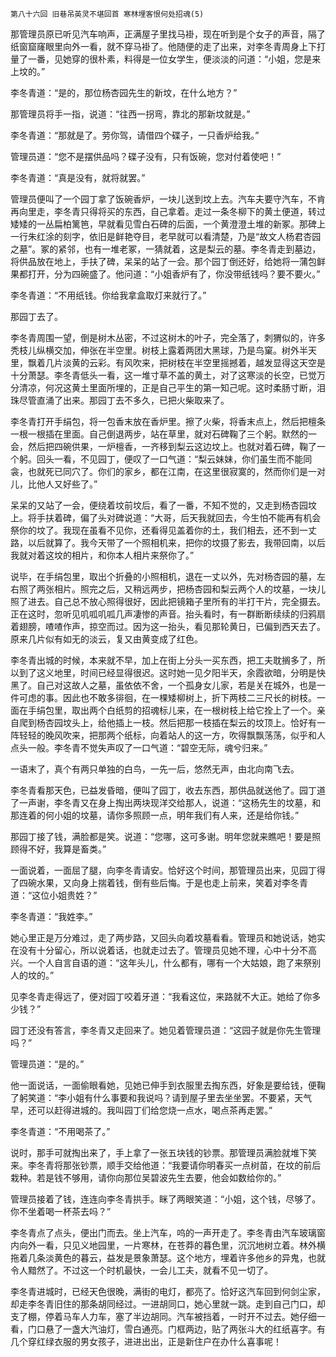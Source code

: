     第八十六回 旧巷吊英灵不堪回首 寒林埋客恨何处招魂(5) 

   那管理员原已听见汽车响声，正满屋子里找马褂，现在听到是个女子的声音，隔了纸窗窟窿眼里向外一看，就不穿马褂了。他随便的走了出来，对李冬青周身上下打量了一番，见她穿的很朴素，料得是一位女学生，便淡淡的问道：“小姐，您是来上坟的。”

   李冬青道：“是的，那位杨杏园先生的新坟，在什么地方？”

   那管理员将手一指，说道：“往西一拐弯，靠北的那新坟就是。”

   李冬青道：“那就是了。劳你驾，请借四个碟子，一只香炉给我。”

   管理员道：“您不是摆供品吗？碟子没有，只有饭碗，您对付着使吧！”

   李冬青道：“真是没有，就将就罢。”

   管理员便叫了一个园丁拿了饭碗香炉，一块儿送到坟上去。汽车夫要守汽车，不肯再向里走，李冬青只得将买的东西，自己拿着。走过一条冬柳下的黄土便道，转过矮矮的一丛扁柏篱笆，早就看见雪白石碑的后面，一个黄澄澄土堆的新冢。那碑上一行朱红涂的刻字，依旧是鲜艳夺目，老早就可以看清楚，乃是“故文人杨君杏园之墓”。冢的紧邻，也有一堆老冢，一猜就着，这是梨云的墓。李冬青走到墓边，将供品放在地上，手扶了碑，呆呆的站了一会。那个园丁倒还好，给她将一蒲包鲜果都打开，分为四碗盛了。他问道：“小姐香炉有了，你没带纸钱吗？要不要火。”

   李冬青道：“不用纸钱。你给我拿盒取灯来就行了。”

   那园丁去了。

   李冬青周围一望，倒是树木丛密，不过这树木的叶子，完全落了，刺猬似的，许多秃枝儿纵横交加，伸张在半空里。树枝上露着两团大黑球，乃是鸟窠。树外半天里，飘着几片淡黄的云彩。有风吹来，把树枝在半空里摇撼着，越发显得这天空是十分萧瑟。李冬青低头一看，这一堆寸草不盖的黄土，对了这寒淡的长空，已觉万分清凉，何况这黄土里面所埋的，正是自己平生的第一知己呢。这时柔肠寸断，泪珠尽管直涌了出来。那园丁去不多久，已把火柴取来了。

   李冬青打开手绢包，将一包香末放在香炉里。擦了火柴，将香末点上，然后把檀条一根一根插在里面。自己倒退两步，站在草里，就对石碑鞠了三个躬。默然的一会，然后把四碗供果，一炉檀香，一齐移到梨云这边坟上。也就对着石碑，鞠了一个躬。回头一看，不见园丁，便叹了一口气道：“梨云妹妹，你们虽生而不能同衾，也就死已同穴了。你们的家乡，都在江南，在这里很寂寞的，然而你们是一对儿，比他人又好些了。”

   呆呆的又站了一会，便绕着坟前坟后，看了一番，不知不觉的，又走到杨杏园坟上。将手扶着碑，偏了头对碑说道：“大哥，后天我就回去，今生怕不能再有机会祭你的坟了。我现在虽看不见你，还看得见盖着你的土，我们相去，还不到一丈路，以后就算了。我今天带了一个照相机来，把你的坟摄了影去，我带回南，以后我就对着这坟的相片，和你本人相片来祭你了。”

   说毕，在手绢包里，取出个折叠的小照相机，退在一丈以外，先对杨杏园的墓，左右照了两张相片。照完之后，又稍远两步，把杨杏园和梨云两个人的坟墓，一块儿照了进去。自己总不放心照得很好，因此把镜箱子里所有的半打干片，完全摄去。正在这时，忽听见叽呱叽呱几声凄惨的声音。抬头看时，有一群断断续续的归鸦扇着翅膀，喳喳作声，掠空而过。因为这一抬头，看见那轮黄日，已偏到西天去了。原来几片似有如无的淡云，复又由黄变成了红色。

   李冬青出城的时候，本来就不早，加上在街上分头一买东西，把工夫耽搁多了，所以到了这义地里，时间已经显得很迟。这时她一见夕阳半天，余霞欲暗，分明是快黑了。自己对这故人之墓，虽依依不舍，一个孤身女儿家，若是关在城外，也是一件可虑的事。因此也不敢多徘徊，在一棵矮柳树上，折下两枝二三尺长的树枝。一面在手绢包里，取出两个白纸剪的招魂标儿来，在一根树枝上给它拴上了一个。亲自爬到杨杏园坟头上，给他插上一枝。然后把那一枝插在梨云的坟顶上。恰好有一阵轻轻的晚风吹来，把那两个纸标，向着站人的这一方，吹得飘飘荡荡，似乎和人点头一般。李冬青不觉失声叹了一口气道：“碧空无际，魂兮归来。”

   一语末了，真个有两只单独的白鸟，一先一后，悠然无声，由北向南飞去。

   李冬青看那天色，已益发昏暗，便叫了园丁，收去东西，那供品就送他了。园丁道了一声谢，李冬青又在身上掏出两块现洋交给那人，说道：“这杨先生的坟墓，和那连着的何小姐的坟墓，请你多照顾一点，明年我们有人来，还是给你钱。”

   那园丁接了钱，满脸都是笑。说道：“您哪，这可多谢。明年您就来瞧吧！要是照顾得不好，我算是畜类。”

   一面说着，一面屈了腿，向李冬青请安。恰好这个时间，那管理员出来，见园丁得了四碗水果，又向身上揣着钱，倒有些后悔。于是也走上前来，笑着对李冬青道：“这位小姐贵姓？”

   李冬青道：“我姓李。”

   她心里正是万分难过，走了两步路，又回头向着坟墓看看。管理员和她说话，她实在没有十分留心，所以说着话，也就走过去了。管理员见她不理，心中十分不高兴。一个人自言自语的道：“这年头儿，什么都有，哪有一个大姑娘，跑了来祭别人的坟的。”

   见李冬青走得远了，便对园丁咬着牙道：“我看这位，来路就不大正。她给了你多少钱？”

   园丁还没有答言，李冬青又走回来了。她见着管理员道：“这园子就是你先生管理吗？”

   管理员道：“是的。”

   他一面说话，一面偷眼看她，见她已伸手到衣服里去掏东西，好象是要给钱，便鞠了躬笑道：“李小姐有什么事要和我说吗？请到屋子里去坐坐罢。不要紧，天气早，还可以赶得进城的。我叫园丁们给您烧一点水，喝点茶再走罢。”

   李冬青道：“不用喝茶了。”

   说时，那手可就掏出来了，手上拿了一张五块钱的钞票。那管理员满脸就堆下笑来。李冬青将那张钞票，顺手交给他道：“我要请你明春买一点树苗，在坟的前后栽种。若是钱不够用，请你向那位吴碧波先生去要，他会如数给你的。”

   管理员接着了钱，连连向李冬青拱手。眯了两眼笑道：“小姐，这个钱，尽够了。你不坐着喝一杯茶去吗？”

   李冬青点了点头，便出门而去。坐上汽车，呜的一声开走了。李冬青由汽车玻璃窗内向外一看，只见义地园里，一片寒林，在苍莽的暮色里，沉沉地树立着。林外横拖着几条淡黄色的暮云，益发是景象萧瑟。这个地方，埋着许多他乡的异鬼，也就令人黯然了。不过这一个时机最快，一会儿工夫，就看不见一切了。

   李冬青进城时，已经天色很晚，满街的电灯，都亮了。恰好这汽车回到何剑尘家，却走李冬青旧住的那条胡同经过。一进胡同口，她心里就一跳。走到自己门口，却支了棚，停着马车人力车，塞了半边胡同。汽车被挡着，一时开不过去。她仔细一看，门口悬了一盏大汽油灯，雪白通亮。门框两边，贴了两张斗大的红纸喜字。有几个穿红绿衣服的男女孩子，进进出出，正是新住户在办什么喜事呢！

